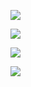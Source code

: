 ![](../images/v2-81ca786a6e5bc8852d8660e35dfcc0e3_r.jpg)

![](../images/v2-b0cdc99ab1eb31fc725d4913464bde3f_r.jpg)

![](../images/v2-6f3948189c51f847e3f51b5cbad9c309_r.jpg)

![](../images/v2-1d4dc320cfc0c3557e309125645cda7c_r.jpg)